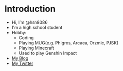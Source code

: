 # Introduction
- Hi, I’m @hsn8086
- I'm a high school student
- Hobby:
  - Coding
  - Playing MUG(e.g. Phigros, Arcaea, Orzmic, PJSK)
  - Playing Minecraft
  - Used to play Genshin Impact
- [My Blog](www.zh314.xyz)
- [My Twitter](https://twitter.com/hsn8086)
